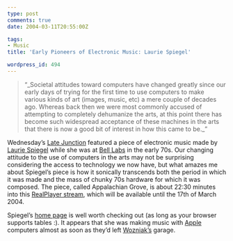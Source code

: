 ```yaml
---
type: post
comments: true
date: 2004-03-11T20:55:00Z

tags:
- Music
title: 'Early Pioneers of Electronic Music: Laurie Spiegel'

wordpress_id: 494
---
```


<blockquote>“_Societal attitudes toward computers have changed greatly since our early days of trying for the first time to use computers to make various kinds of art (images, music, etc) a mere couple of decades ago. Whereas back then we were most commonly accused of attempting to completely dehumanize the arts, at this point there has become such widespread acceptance of these machines in the arts that there is now a good bit of interest in how this came to be._”</blockquote>


Wednesday’s [Late Junction](http://www.bbc.co.uk/radio3/world/latejunction.shtml) featured a piece of electronic music made by [Laurie Spiegel](http://retiary.org/ls/) while she was at [Bell Labs](http://www.bell-labs.com/) in the early 70s. Our changing attitude to the use of computers in the arts may not be surprising considering the access to technology we now have, but what amazes me about Spiegel’s piece is how it sonically transcends both the period in which it was made and the mass of chunky 70s hardware for which it was composed. The piece, called Appalachian Grove, is about 22:30 minutes into this [RealPlayer stream](http://www.bbc.co.uk/radio/aod/radio3_aod.shtml?latejunction_wed), which will be available until the 17th of March 2004.

Spiegel’s [home page](http://retiary.org/ls/) is well worth checking out (as long as your browser supports tables :). It appears that she was making music with [Apple](http://www.apple.com) computers almost as soon as they’d left [Wozniak’s](http://www.woz.org/) garage.

